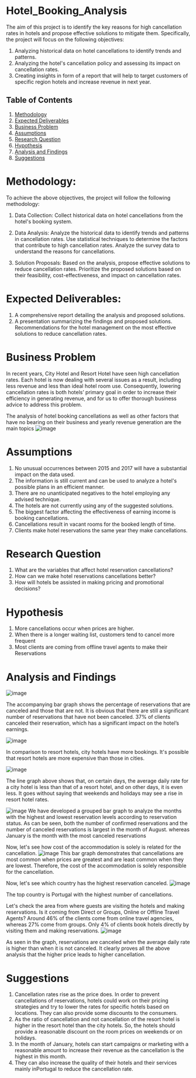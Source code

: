 # Hotel_Booking_Analysis
The aim of this project is to identify the key reasons for high cancellation rates in hotels and propose effective solutions to mitigate them. Specifically, the project will focus on the following objectives:
  1. Analyzing historical data on hotel cancellations to identify trends and patterns.
  2. Analyzing the hotel's cancellation policy and assessing its impact on cancellation rates.
  3. Creating insights in form of a report that will help to target customers of specific region hotels and increase revenue in next year.

## **Table of Contents** 
1. [Methodology](https://github.com/sprshsneh/HotelBookingAnalysis/edit/master/README.md#Methodology)
2. [Expected Deliverables](https://github.com/sprshsneh/HotelBookingAnalysis/edit/master/README.md#Expected-Deliverables)
3. [Business Problem](https://github.com/sprshsneh/HotelBookingAnalysis/edit/master/README.md#Expected-Business-Problem)
4. [Assumptions](https://github.com/sprshsneh/HotelBookingAnalysis/edit/master/README.md#Assumptions)
5. [Research Question](https://github.com/sprshsneh/HotelBookingAnalysis/edit/master/README.md#Research-Question)
6. [Hypothesis](https://github.com/sprshsneh/HotelBookingAnalysis/edit/master/README.md#Hypothesis)
7. [Analysis and Findings](https://github.com/sprshsneh/HotelBookingAnalysis/edit/master/README.md#Analysis-and-Findings)
8. [Suggestions](https://github.com/sprshsneh/HotelBookingAnalysis/edit/master/README.md#Suggestions)
 
# Methodology:
To achieve the above objectives, the project will follow the following methodology:

1. Data Collection: Collect historical data on hotel cancellations from the hotel's booking system. 

2. Data Analysis: Analyze the historical data to identify trends and patterns in cancellation rates. Use statistical techniques to determine the factors that contribute to high cancellation rates. Analyze the survey data to understand the reasons for cancellations.

3. Solution Proposals: Based on the analysis, propose effective solutions to reduce cancellation rates. Prioritize the proposed solutions based on their feasibility, cost-effectiveness, and impact on cancellation rates.

# Expected Deliverables:

  1. A comprehensive report detailing the analysis and proposed solutions.
  2. A presentation summarizing the findings and proposed solutions.
Recommendations for the hotel management on the most effective solutions to reduce cancellation rates.

# Business Problem
In recent years, City Hotel and Resort Hotel have seen high cancellation rates. Each hotel is now dealing with several issues as a result, including less revenue and less than ideal hotel room use. Consequently, lowering cancellation rates is both hotels’ primary goal in order to increase their efficiency in generating
revenue, and for us to offer thorough business advice to address this problem. 

The analysis of hotel booking cancellations as well as other factors that have no bearing on their business and yearly revenue generation are the main topics
![image](https://user-images.githubusercontent.com/98311517/236696771-ccf5dd23-686e-4650-a3a9-10bdaaebca94.png)

# Assumptions
 1. No unusual occurrences between 2015 and 2017 will have a substantial impact on the data used.
 2. The information is still current and can be used to analyze a hotel's possible plans in an efficient manner.
 3. There are no unanticipated negatives to the hotel employing any advised technique.
 4. The hotels are not currently using any of the suggested solutions.
 5. The biggest factor affecting the effectiveness of earning income is booking cancellations.
 6. Cancellations result in vacant rooms for the booked length of time.
 7. Clients make hotel reservations the same year they make cancellations.

# Research Question
 1. What are the variables that affect hotel reservation cancellations?
 2. How can we make hotel reservations cancellations better?
 3. How will hotels be assisted in making pricing and promotional decisions?

# Hypothesis
 1. More cancellations occur when prices are higher.
 2. When there is a longer waiting list, customers tend to cancel more frequent
 3. Most clients are coming from offline travel agents to make their Reservations

# Analysis and Findings
![image](https://user-images.githubusercontent.com/98311517/236696828-eca06d57-3606-433d-8cf6-de5187e96492.png)

The accompanying bar graph shows the percentage of reservations that are canceled and those that are not. It is obvious that there are still a significant number of reservations that have not been canceled. 37% of clients canceled their reservation, which has a significant impact on the hotel’s earnings.

 ![image](https://user-images.githubusercontent.com/98311517/236696912-6aa33f25-9303-4462-8a7d-c7d762a3e43a.png)

In comparison to resort hotels, city hotels have more bookings. It's possible that resort hotels are more expensive than those in cities.
 
![image](https://user-images.githubusercontent.com/98311517/236696943-88d2c2b3-f4c3-4ce7-b6bf-1e11642d869f.png)

The line graph above shows that, on certain days, the average daily rate for a city hotel is less than that of a resort hotel, and on other days, it is even less. It goes without saying that weekends and holidays may see a rise in resort hotel rates.
 
![image](https://user-images.githubusercontent.com/98311517/236696975-63080a6c-dd97-4bdf-9547-e4492d50ad72.png)
We have developed a grouped bar graph to analyze the months with the highest and lowest reservation levels according to reservation status. As can be seen, both the number of confirmed reservations and the number of canceled reservations is largest in the month of August. whereas January is the month with the most canceled reservations

Now, let's see how cost of the accommodation is solely is related for the cancellation.
![image](https://user-images.githubusercontent.com/98311517/236696983-4f49e1ce-be7f-4668-bb0b-3963ce120dbb.png) 
This bar graph demonstrates that cancellations are most common when prices are greatest and are least common when they are lowest. Therefore, the cost of the accommodation is solely responsible for the cancellation.


Now, let's see which country has the highest reservation canceled. 
![image](https://user-images.githubusercontent.com/98311517/236696994-2b9b04d5-e868-43dc-8b6a-10b0bc4ba15e.png)

The top country is Portugal with the highest number of cancellations.


Let's check the area from where guests are visiting the hotels and making reservations.
Is it coming from Direct or Groups, Online or Offline Travel Agents? Around 46% of the clients come from online travel agencies, whereas 27% come from groups. Only 4% of clients book hotels directly by visiting them and making reservations.
 ![image](https://user-images.githubusercontent.com/98311517/236697040-ca1d5986-4fbd-4bf3-9a2e-6df8456c3e20.png)

As seen in the graph, reservations are canceled when the average daily rate is higher than when it is not canceled. It clearly proves all the above analysis that the higher price leads to higher cancellation.

# Suggestions
  1. Cancellation rates rise as the price does. In order to prevent cancellations of reservations, hotels could work on their pricing strategies and try to lower the rates for specific hotels based on locations. They can also provide some discounts to the consumers.
  2. As the ratio of cancellation and not cancellation of the resort hotel is higher in the resort hotel than the city hotels. So, the hotels should provide a reasonable discount on the room prices on weekends or on holidays.
  3. In the month of January, hotels can start campaigns or marketing with a reasonable amount to increase their revenue as the cancellation is the highest in this month.
  4. They can also increase the quality of their hotels and their services mainly inPortugal to reduce the cancellation rate.


